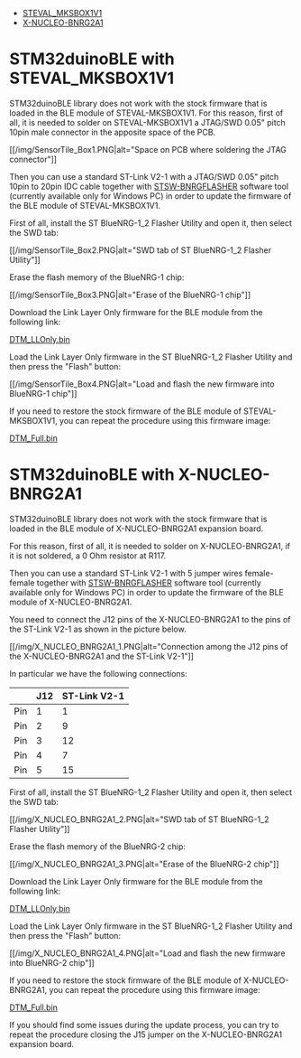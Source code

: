  * [STEVAL_MKSBOX1V1](https://github.com/stm32duino/wiki/wiki/STM32duinoBLE#stm32duinoble-with-steval_mksbox1v1)
 * [X-NUCLEO-BNRG2A1](https://github.com/stm32duino/wiki/wiki/STM32duinoBLE#stm32duinoble-with-x-nucleo-bnrg2a1)


# STM32duinoBLE with STEVAL_MKSBOX1V1

STM32duinoBLE library does not work with the stock firmware that is loaded in the BLE module of STEVAL-MKSBOX1V1.
For this reason, first of all, it is needed to solder on STEVAL-MKSBOX1V1 a JTAG/SWD 0.05" pitch 10pin male connector in the apposite space of the PCB.

[[/img/SensorTile_Box1.PNG|alt="Space on PCB where soldering the JTAG connector"]]

Then you can use a standard ST-Link V2-1 with a JTAG/SWD 0.05" pitch 10pin to 20pin IDC cable together with [STSW-BNRGFLASHER](https://www.st.com/content/st_com/en/products/embedded-software/wireless-connectivity-software/stsw-bnrgflasher.html) software tool (currently available only for Windows PC) in order to update the firmware of the BLE module of STEVAL-MKSBOX1V1.

First of all, install the ST BlueNRG-1_2 Flasher Utility and open it, then select the SWD tab:

[[/img/SensorTile_Box2.PNG|alt="SWD tab of ST BlueNRG-1_2 Flasher Utility"]]

Erase the flash memory of the BlueNRG-1 chip:

[[/img/SensorTile_Box3.PNG|alt="Erase of the BlueNRG-1 chip"]]

Download the Link Layer Only firmware for the BLE module from the following link:

[DTM_LLOnly.bin](https://github.com/stm32duino/wiki/raw/master/STEVAL-MKSBOX1V1/DTM_LLOnly.bin)

Load the Link Layer Only firmware in the ST BlueNRG-1_2 Flasher Utility and then press the "Flash" button:

[[/img/SensorTile_Box4.PNG|alt="Load and flash the new firmware into BlueNRG-1 chip"]]

If you need to restore the stock firmware of the BLE module of STEVAL-MKSBOX1V1, you can repeat the procedure using this firmware image:

[DTM_Full.bin](https://github.com/stm32duino/wiki/raw/master/STEVAL-MKSBOX1V1/DTM_Full.bin)


# STM32duinoBLE with X-NUCLEO-BNRG2A1

STM32duinoBLE library does not work with the stock firmware that is loaded in the BLE module of X-NUCLEO-BNRG2A1 expansion board.

For this reason, first of all, it is needed to solder on X-NUCLEO-BNRG2A1, if it is not soldered, a 0 Ohm resistor at R117.

Then you can use a standard ST-Link V2-1 with 5 jumper wires female-female together with [STSW-BNRGFLASHER](https://www.st.com/content/st_com/en/products/embedded-software/wireless-connectivity-software/stsw-bnrgflasher.html) software tool (currently available only for Windows PC) in order to update the firmware of the BLE module of X-NUCLEO-BNRG2A1.

You need to connect the J12 pins of the X-NUCLEO-BNRG2A1 to the pins of the ST-Link V2-1 as shown in the picture below.

[[/img/X_NUCLEO_BNRG2A1_1.PNG|alt="Connection among the J12 pins of the X-NUCLEO-BNRG2A1 and the ST-Link V2-1"]]

In particular we have the following connections:

| | J12 | ST-Link V2-1 |
| --- | --- | --- |
| Pin | 1 | 1  |
| Pin | 2 | 9  |
| Pin | 3 | 12 |
| Pin | 4 | 7  |
| Pin | 5 | 15 |

First of all, install the ST BlueNRG-1_2 Flasher Utility and open it, then select the SWD tab:

[[/img/X_NUCLEO_BNRG2A1_2.PNG|alt="SWD tab of ST BlueNRG-1_2 Flasher Utility"]]

Erase the flash memory of the BlueNRG-2 chip:

[[/img/X_NUCLEO_BNRG2A1_3.PNG|alt="Erase of the BlueNRG-2 chip"]]

Download the Link Layer Only firmware for the BLE module from the following link:

[DTM_LLOnly.bin](https://github.com/stm32duino/wiki/raw/master/X-NUCLEO-BNRG2A1/DTM_LLOnly.bin)

Load the Link Layer Only firmware in the ST BlueNRG-1_2 Flasher Utility and then press the "Flash" button:

[[/img/X_NUCLEO_BNRG2A1_4.PNG|alt="Load and flash the new firmware into BlueNRG-2 chip"]]

If you need to restore the stock firmware of the BLE module of X-NUCLEO-BNRG2A1, you can repeat the procedure using this firmware image:

[DTM_Full.bin](https://github.com/stm32duino/wiki/raw/master/X-NUCLEO-BNRG2A1/DTM_Full.bin)

If you should find some issues during the update process, you can try to repeat the procedure closing the J15 jumper on the X-NUCLEO-BNRG2A1 expansion board.

